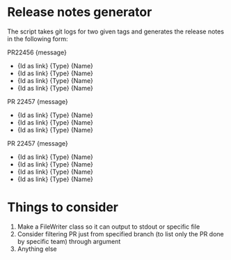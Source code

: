 # Release notes generator

The script takes git logs for two given tags and generates the release notes in the following form:


PR22456 {message}
 - {Id as link} {Type} {Name}
 - {Id as link} {Type} {Name}
 - {Id as link} {Type} {Name}
 - {Id as link} {Type} {Name}

PR 22457 {message}
- {Id as link} {Type} {Name}
 - {Id as link} {Type} {Name}
 - {Id as link} {Type} {Name}

PR 22457 {message}
 - {Id as link} {Type} {Name}
 - {Id as link} {Type} {Name}
 - {Id as link} {Type} {Name}
 - {Id as link} {Type} {Name}


# Things to consider

1. Make a FileWriter class so it can output to stdout or specific file
2. Consider filtering PR just from specified branch (to list only the PR done by specific team) through
   argument
3. Anything else




